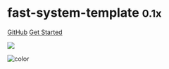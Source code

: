 #  fast-system-template <small>0.1x</small>

[GitHub](https://github.com/airhang-cloud/fast-system--template)
[Get Started](/?id=fast-system-template-01x)

<!-- 背景图片 -->

![](_media/bg.png)

<!-- 背景色 -->

![color](#FFF)